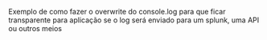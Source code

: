 Exemplo de como fazer o overwrite do console.log para que ficar transparente para aplicação se o log será enviado para um splunk, uma API ou outros meios
